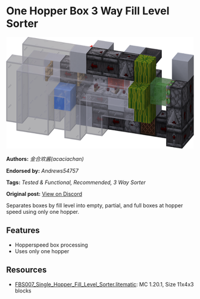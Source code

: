 # One Hopper Box 3 Way Fill Level Sorter
<img alt="area_render_7s_.png" src="images/area_render_7s_.png?raw=1" height="300px">

**Authors:** *金合欢酱(acaciachan)*

**Endorsed by:** *Andrews54757*

**Tags:** *Tested & Functional, Recommended, 3 Way Sorter*

**Original post:** [View on Discord](https://discord.com/channels/1375556143186837695/1388565121130823800)

Separates boxes by fill level into empty, partial, and full boxes at hopper speed using only one hopper.

## Features
- Hopperspeed box processing
- Uses only one hopper

## Resources
- [FBS007_Single_Hopper_Fill_Level_Sorter.litematic](attachments/FBS007_Single_Hopper_Fill_Level_Sorter.litematic): MC 1.20.1, Size 11x4x3 blocks
